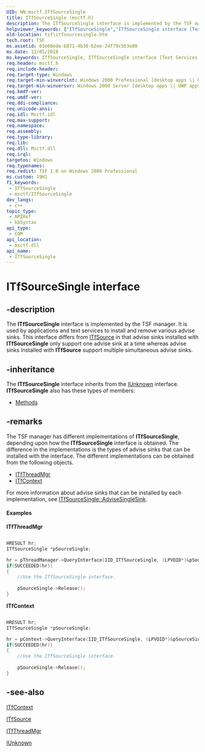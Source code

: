 ```yaml
---
UID: NN:msctf.ITfSourceSingle
title: ITfSourceSingle (msctf.h)
description: The ITfSourceSingle interface is implemented by the TSF manager.
helpviewer_keywords: ["ITfSourceSingle","ITfSourceSingle interface [Text Services Framework]","ITfSourceSingle interface [Text Services Framework]","described","_tsf_itfsourcesingle_ref","msctf/ITfSourceSingle","tsf.itfsourcesingle"]
old-location: tsf\itfsourcesingle.htm
tech.root: TSF
ms.assetid: 01e60ede-b871-4b38-b2ee-24f79c5b3e80
ms.date: 12/05/2018
ms.keywords: ITfSourceSingle, ITfSourceSingle interface [Text Services Framework], ITfSourceSingle interface [Text Services Framework],described, _tsf_itfsourcesingle_ref, msctf/ITfSourceSingle, tsf.itfsourcesingle
req.header: msctf.h
req.include-header: 
req.target-type: Windows
req.target-min-winverclnt: Windows 2000 Professional [desktop apps \| UWP apps]
req.target-min-winversvr: Windows 2000 Server [desktop apps \| UWP apps]
req.kmdf-ver: 
req.umdf-ver: 
req.ddi-compliance: 
req.unicode-ansi: 
req.idl: Msctf.idl
req.max-support: 
req.namespace: 
req.assembly: 
req.type-library: 
req.lib: 
req.dll: Msctf.dll
req.irql: 
targetos: Windows
req.typenames: 
req.redist: TSF 1.0 on Windows 2000 Professional
ms.custom: 19H1
f1_keywords:
 - ITfSourceSingle
 - msctf/ITfSourceSingle
dev_langs:
 - c++
topic_type:
 - APIRef
 - kbSyntax
api_type:
 - COM
api_location:
 - msctf.dll
api_name:
 - ITfSourceSingle
---
```


# ITfSourceSingle interface


## -description

The <b>ITfSourceSingle</b> interface is implemented by the TSF manager. It is used by applications and text services to install and remove various advise sinks. This interface differs from <a href="/windows/desktop/api/msctf/nn-msctf-itfsource">ITfSource</a> in that advise sinks installed with <b>ITfSourceSingle</b> only support one advise sink at a time whereas advise sinks installed with <b>ITfSource</b> support multiple simultaneous advise sinks.

## -inheritance

The <b xmlns:loc="http://microsoft.com/wdcml/l10n">ITfSourceSingle</b> interface inherits from the <a href="/windows/desktop/api/unknwn/nn-unknwn-iunknown">IUnknown</a> interface. <b>ITfSourceSingle</b> also has these types of members:
<ul>
<li><a href="https://docs.microsoft.com/">Methods</a></li>
</ul>

## -remarks

The TSF manager has different implementations of <b>ITfSourceSingle</b>, depending upon how the <b>ITfSourceSingle</b> interface is obtained. The difference in the implementations is the types of advise sinks that can be installed with the interface. The different implementations can be obtained from the following objects.

<ul>
<li>
<a href="/windows/desktop/api/msctf/nn-msctf-itfthreadmgr">ITfThreadMgr
            </a>
</li>
<li>
<a href="/windows/desktop/api/msctf/nn-msctf-itfcontext">ITfContext
            </a>
</li>
</ul>
For more information about advise sinks that can be installed by each implementation, see <a href="/windows/desktop/api/msctf/nf-msctf-itfsourcesingle-advisesinglesink">ITfSourceSingle::AdviseSingleSink</a>.


#### Examples

<b>ITfThreadMgr</b>

<div class="code"></div>

```cpp

HRESULT hr;
ITfSourceSingle *pSourceSingle;

hr = pThreadManager->QueryInterface(IID_ITfSourceSingle, (LPVOID*)&pSourceSingle);
if(SUCCEEDED(hr))
{
    //Use the ITfSourceSingle interface. 
    
    pSourceSingle->Release();
}

```


<b>ITfContext</b>

<div class="code"></div>

```cpp

HRESULT hr;
ITfSourceSingle *pSourceSingle;

hr = pContext->QueryInterface(IID_ITfSourceSingle, (LPVOID*)&pSourceSingle);
if(SUCCEEDED(hr))
{
    //Use the ITfSourceSingle interface. 
    
    pSourceSingle->Release();
}

```

## -see-also

<a href="/windows/desktop/api/msctf/nn-msctf-itfcontext">ITfContext
      </a>



<a href="/windows/desktop/api/msctf/nn-msctf-itfsource">ITfSource
      </a>



<a href="/windows/desktop/api/msctf/nn-msctf-itfthreadmgr">ITfThreadMgr
      </a>



<a href="/windows/desktop/api/unknwn/nn-unknwn-iunknown">IUnknown</a>
